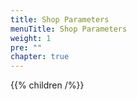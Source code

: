 ```yaml
---
title: Shop Parameters
menuTitle: Shop Parameters
weight: 1
pre: ""
chapter: true
---
```


{{% children /%}}
